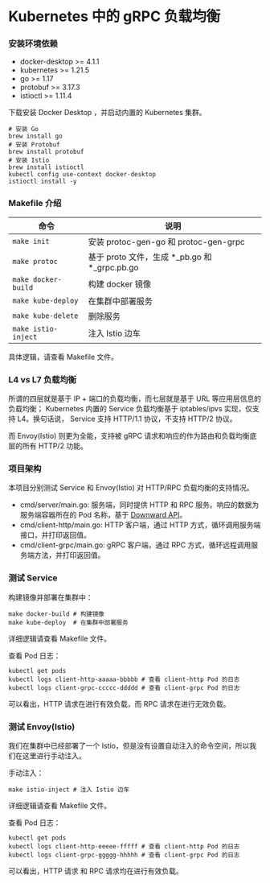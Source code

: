 # Kubernetes 中的 gRPC 负载均衡

### 安装环境依赖

* docker-desktop >= 4.1.1
* kubernetes >= 1.21.5
* go >= 1.17
* protobuf >= 3.17.3
* istioctl >= 1.11.4

下载安装 Docker Desktop ，并启动内置的 Kubernetes 集群。

```shell
# 安装 Go
brew install go
# 安装 Protobuf
brew install protobuf
# 安装 Istio
brew install istioctl
kubectl config use-context docker-desktop
istioctl install -y
```

### Makefile 介绍

|  命令   | 说明  |
|  ----  | ----  |
| `make init`  | 安装 protoc-gen-go 和 protoc-gen-grpc |
| `make protoc`  | 基于 proto 文件，生成 *_pb.go 和 *_grpc.pb.go |
| `make docker-build`  | 构建 docker 镜像 |
| `make kube-deploy` | 在集群中部署服务 |
| `make kube-delete` | 删除服务 |
| `make istio-inject` | 注入 Istio 边车 |

具体逻辑，请查看 Makefile 文件。


### L4 vs L7 负载均衡

所谓的四层就是基于 IP + 端口的负载均衡，而七层就是基于 URL 等应用层信息的负载均衡； Kubernetes 内置的 Service 负载均衡基于 iptables/ipvs 实现，仅支持 L4。换句话说， Service 支持 HTTP/1.1 协议，不支持 HTTP/2 协议。 

而 Envoy(Istio) 则更为全能，支持被 gRPC 请求和响应的作为路由和负载均衡底层的所有 HTTP/2 功能。

### 项目架构

本项目分别测试 Service 和 Envoy(Istio) 对 HTTP/RPC 负载均衡的支持情况。

* cmd/server/main.go: 服务端，同时提供 HTTP 和 RPC 服务。响应的数据为服务端容器所在的 Pod 名称，基于 [Downward API](https://kubernetes.io/zh/docs/tasks/inject-data-application/environment-variable-expose-pod-information/)。
* cmd/client-http/main.go: HTTP 客户端，通过 HTTP 方式，循环调用服务端接口，并打印返回值。
* cmd/client-grpc/main.go: gRPC 客户端，通过 RPC 方式，循环远程调用服务端方法，并打印返回值。

### 测试 Service

构建镜像并部署在集群中：

```shell
make docker-build # 构建镜像
make kube-deploy  # 在集群中部署服务
```

详细逻辑请查看 Makefile 文件。

查看 Pod 日志：

```shell
kubectl get pods
kubectl logs client-http-aaaaa-bbbbb # 查看 client-http Pod 的日志
kubectl logs client-grpc-ccccc-ddddd # 查看 client-grpc Pod 的日志
```

可以看出，HTTP 请求在进行有效负载，而 RPC 请求在进行无效负载。

### 测试 Envoy(Istio)

我们在集群中已经部署了一个 Istio，但是没有设置自动注入的命令空间，所以我们在这里进行手动注入。

手动注入：

```shell
make istio-inject # 注入 Istio 边车
```

详细逻辑请查看 Makefile 文件。

查看 Pod 日志：

```shell
kubectl get pods
kubectl logs client-http-eeeee-fffff # 查看 client-http Pod 的日志
kubectl logs client-grpc-ggggg-hhhhh # 查看 client-grpc Pod 的日志
```

可以看出，HTTP 请求 和 RPC 请求均在进行有效负载。

